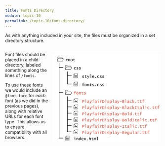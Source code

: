 ```yaml
---
title: Fonts Directory
module: topic-10
permalink: /topic-10/font-directory/
---
```


<div class="divider-heading"></div>

As with anything included in your site, the files must be organized in a set directory structure.

<div style="display: inline-block; width: 100%;">
<p><img src="../img/directory-fonts-folder.jpg" style="float: right; width: 350px; margin: 10px 0 10px 10px; border: none" />Font files should be placed in a child-directory, labeled something along the lines of <code>/fonts</code>.</p>

<p>To use these fonts we would include an <code>@font-face</code> for <i>each</i> font (as we did in the previous pages), along with relative URLs for each font type. This allows us to ensure compatibility with all browsers.</p>
</div>

